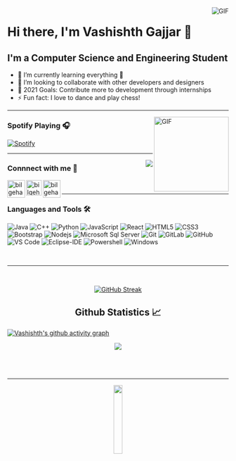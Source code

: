 <img align="right" alt="GIF" src="https://raw.githubusercontent.com/JoeyBling/JoeyBling/master/pic/pusheencode.gif" />

# Hi there, I'm Vashishth Gajjar 👋 
## I'm a Computer Science and Engineering Student 

- 🌱 I’m currently learning everything 🤣
- 👯 I’m looking to collaborate with other developers and designers
- 🥅 2021 Goals: Contribute more to development through internships
- ⚡ Fun fact: I love to dance and play chess! 
---

<img align="right" alt="GIF" height="170px" src="https://media.giphy.com/media/J5B1Y8QZnzXXbLQIBu/giphy.gif" />

### Spotify Playing 🎧

[![Spotify](https://novatorem.bgstatic.vercel.app/api/spotify)](https://open.spotify.com/user/11153360645)

---

<img align="right" src="http://estruyf-github.azurewebsites.net/api/VisitorHit?user=Bgstatic&repo=Bgstatic&countColorcountColor&countColor=%237B1E7B"/>

### Connnect with me 📝


[<img align="left" alt="bilgehangecici.site" width="40px" src="https://i.pinimg.com/originals/1d/46/dd/1d46dda5b99cf1a91a1e2377fb948b36.gif" />][website]
[<img align="left" alt="bilgehangecici | LinkedIn" width="35px" src="https://i.pinimg.com/originals/de/b4/6f/deb46f02a59e3b3a2aa58fac16290d63.gif" />][linkedin]
[<img align="left" alt="bilgehangecici | Instagram" width="40px" src="https://thumbs.gfycat.com/OrnateOrneryFoal-max-1mb.gif" />][instagram]

<br />

---

### Languages and Tools 🛠 

![Java](http://img.shields.io/badge/-Java-5B4638?style=flat-square&logo=java&logoColor=ffffff)
![C++](http://img.shields.io/badge/-C++-A8B9CC?style=flat-square&logo=c&logoColor=ffffff)
![Python](http://img.shields.io/badge/-Python-3776AB?style=flat-square&logo=python&logoColor=ffffff)
![JavaScript](https://img.shields.io/badge/-JavaScript-%23F7DF1C?style=flat-square&logo=javascript&logoColor=000000&labelColor=%23F7DF1C&color=%23FFCE5A)
![React](https://img.shields.io/badge/-React-61DAFB?style=flat-square&logo=react&logoColor=ffffff)
![HTML5](https://img.shields.io/badge/-HTML5-%23E44D27?style=flat-square&logo=html5&logoColor=ffffff)
![CSS3](https://img.shields.io/badge/-CSS3-%231572B6?style=flat-square&logo=css3)
![Bootstrap](https://img.shields.io/badge/-Bootstrap-563D7C?style=flat-square&logo=Bootstrap)
![Nodejs](https://img.shields.io/badge/-Nodejs-339933?style=flat-square&logo=Node.js&logoColor=ffffff)
![Microsoft Sql Server](https://img.shields.io/badge/-Sql%20Server-CC2927?style=flat-square&logo=microsoft-sql-server&logoColor=ffffff)
![Git](https://img.shields.io/badge/-Git-%23F05032?style=flat-square&logo=git&logoColor=%23ffffff)
![GitLab](https://img.shields.io/badge/-GitLab-FCA121?style=flat-square&logo=gitlab)
![GitHub](https://img.shields.io/badge/-GitHub-181717?style=flat-square&logo=github)
![VS Code](http://img.shields.io/badge/-VS%20Code-007ACC?style=flat-square&logo=visual-studio-code&logoColor=ffffff)
![Eclipse-IDE](http://img.shields.io/badge/-Eclipse-2C2255?style=flat-square&logo=eclipse&logoColor=ffffff)
![Powershell](http://img.shields.io/badge/-Powershell-5391FE?style=flat-square&logo=powershell&logoColor=ffffff)
![Windows](http://img.shields.io/badge/-Windows-0078D6?style=flat-square&logo=windows&logoColor=ffffff)

<br/>

---
<br/>

<div align="center">

[![GitHub Streak](https://github-readme-streak-stats.herokuapp.com?user=grand-27-master&theme=soft-green&hide_border=true)](https://git.io/streak-stats)
  <h2 align="center"> Github Statistics 📈 </h2>
  </div>
  
  [![Vashishth's github activity graph](https://activity-graph.herokuapp.com/graph?username=grand-27-master&theme=react-dark)](https://github.com/grand-27-master/github-readme-activity-graph)

  
  
  <div align="center"> 
     <a href="">
      <img align="center" src="https://github-readme-stats-sigma-five.vercel.app/api?username=grand-27-master&show_icons=true&include_all_commits=true&count_private=true&theme=midnight-purple&line_height=40" />
    </a>

</div
  
  <br><br>
  <br/>
 


---

 [website]: https://grand-27-master.github.io/Hexagonal-portfolio/
[instagram]: https://www.instagram.com/knowledge_bot/
[linkedin]: https://www.linkedin.com/in/vashishth-gajjar-a798b2195/

  
<div align="center"> 
<img src="https://media.giphy.com/media/QEIC6GZIEGStO/giphy.gif" width="20%">
</div>  
